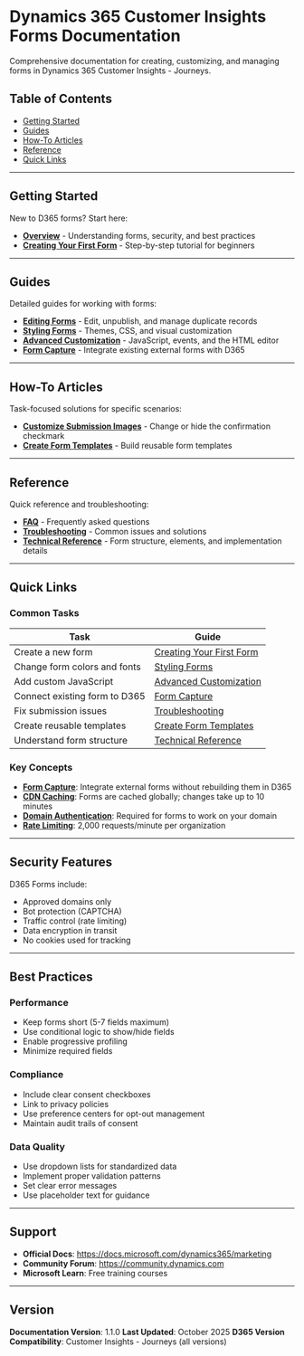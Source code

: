 # Dynamics 365 Customer Insights Forms Documentation

Comprehensive documentation for creating, customizing, and managing forms in Dynamics 365 Customer Insights - Journeys.

## Table of Contents

- [Getting Started](#getting-started)
- [Guides](#guides)
- [How-To Articles](#how-to-articles)
- [Reference](#reference)
- [Quick Links](#quick-links)

---

## Getting Started

New to D365 forms? Start here:

- **[Overview](getting-started/overview.md)** - Understanding forms, security, and best practices
- **[Creating Your First Form](getting-started/creating-your-first-form.md)** - Step-by-step tutorial for beginners

---

## Guides

Detailed guides for working with forms:

- **[Editing Forms](guides/editing-forms.md)** - Edit, unpublish, and manage duplicate records
- **[Styling Forms](guides/styling-forms.md)** - Themes, CSS, and visual customization
- **[Advanced Customization](guides/advanced-customization.md)** - JavaScript, events, and the HTML editor
- **[Form Capture](guides/form-capture.md)** - Integrate existing external forms with D365

---

## How-To Articles

Task-focused solutions for specific scenarios:

- **[Customize Submission Images](how-to/customize-submission-images.md)** - Change or hide the confirmation checkmark
- **[Create Form Templates](how-to/create-form-templates.md)** - Build reusable form templates

---

## Reference

Quick reference and troubleshooting:

- **[FAQ](reference/faq.md)** - Frequently asked questions
- **[Troubleshooting](reference/troubleshooting.md)** - Common issues and solutions
- **[Technical Reference](reference/technical-reference.md)** - Form structure, elements, and implementation details

---

## Quick Links

### Common Tasks

| Task | Guide |
|------|-------|
| Create a new form | [Creating Your First Form](getting-started/creating-your-first-form.md) |
| Change form colors and fonts | [Styling Forms](guides/styling-forms.md) |
| Add custom JavaScript | [Advanced Customization](guides/advanced-customization.md) |
| Connect existing form to D365 | [Form Capture](guides/form-capture.md) |
| Fix submission issues | [Troubleshooting](reference/troubleshooting.md) |
| Create reusable templates | [Create Form Templates](how-to/create-form-templates.md) |
| Understand form structure | [Technical Reference](reference/technical-reference.md) |

### Key Concepts

- **[Form Capture](guides/form-capture.md)**: Integrate external forms without rebuilding them in D365
- **[CDN Caching](reference/technical-reference.md#cdn-caching)**: Forms are cached globally; changes take up to 10 minutes
- **[Domain Authentication](reference/technical-reference.md#domain-authentication)**: Required for forms to work on your domain
- **[Rate Limiting](reference/technical-reference.md#rate-limiting)**: 2,000 requests/minute per organization

---

## Security Features

D365 Forms include:
- Approved domains only
- Bot protection (CAPTCHA)
- Traffic control (rate limiting)
- Data encryption in transit
- No cookies used for tracking

---

## Best Practices

### Performance
- Keep forms short (5-7 fields maximum)
- Use conditional logic to show/hide fields
- Enable progressive profiling
- Minimize required fields

### Compliance
- Include clear consent checkboxes
- Link to privacy policies
- Use preference centers for opt-out management
- Maintain audit trails of consent

### Data Quality
- Use dropdown lists for standardized data
- Implement proper validation patterns
- Set clear error messages
- Use placeholder text for guidance

---

## Support

- **Official Docs**: https://docs.microsoft.com/dynamics365/marketing
- **Community Forum**: https://community.dynamics.com
- **Microsoft Learn**: Free training courses

---

## Version

**Documentation Version**: 1.1.0
**Last Updated**: October 2025
**D365 Version Compatibility**: Customer Insights - Journeys (all versions)
